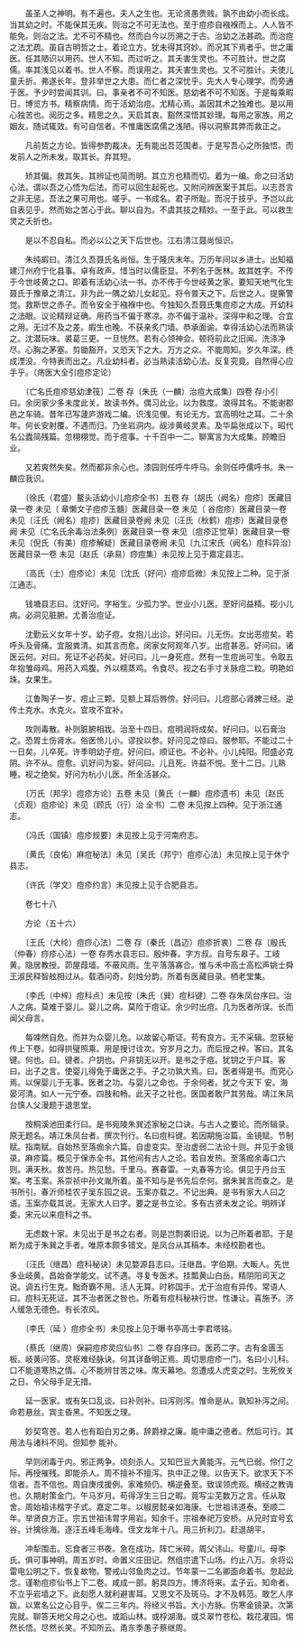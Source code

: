 <!-- { "loadSidebar": true } -->
　　虽圣人之神明。有不遍也。夫人之生也。无论贤愚贵贱。孰不由幼小而长成。当其幼之时。不能保其无疾。则治之不可无法也。至于痘疹自襁褓而上。人人皆不能免。则治之法。尤不可不精也。然而白今以历溯之于古。治幼之法甚疏。而治痘之法尤疏。虽自古明哲之士。着论立方。犹未得其窍妙。而况其下焉者乎。世之庸医。任其陋识以用药。世人不知。而过听之。其夭害生灵也。不可胜计。世之腐儒。率其浅见以着书。世人不察。而误用之。其夭害生灵也。又不可胜计。夫使儿童夭折。弗遂长年。登非举世之大患。而仁者之深忧乎。先大人专心理学。而旁通于医。予少时尝闻其训。曰。事亲者不可不知医。慈幼者不可不知医。于是每乘暇日。博览方书。精察病情。而于活幼治痘。尤精心焉。盖因其术之独难也。是以用心独苦也。阅历之多。精思之久。天启其衷。豁然深悟其妙理。每用之家族。用之姻友。随试辄效。有可自信者。不惟庸医腐儒之浅陋。得以洞察其弊而救正之。

　　凡前哲之方论。皆得参酌裁决。无有能出吾范围者。于是写吾心之所独悟。而发前人之所未发。取其长。弃其短。

　　矫其偏。救其失。其辨证也简而明。其立方也精而切。着为一编。命之曰活幼心法。谓以吾之心悟为后法。而可以回生起死也。又附问辨医案于其后。以志吾言之非无惩。吾法之果可用也。嗟乎。一书成名。君子所耻。而况于技乎。予岂以此自表见乎。然而始之苦心于此。聊以自为。不虞其技之精妙。一至于此。可以救生灵之夭折也。

　　是以不忍自私。而必以公之天下后世也。江右清江聂尚恒识。

　　朱纯嘏曰。清江久吾聂氏名尚恒。生于隆庆末年。万历年间以乡进士。出知福建汀州府宁化县事。卓有政声。惜当时以儒臣显。不列名于医林。故其姓字。不传于今世岐黄之口。即着有活幼心法一书。亦不传于今世岐黄之家。要知天地气化生聂氏于豫章之清江。非为此一隅之幼儿女起见。将令普天之下。后世之人。提撕警觉。救斯世之赤子。而令安全于襁褓中也。今独知久吾聂氏集痘疹之大成。开幼科之法眼。议论精辩证确。用药当不偏于寒凉。亦不偏于温补。深得中和之理。合宜之用。无过不及之差。嘏生也晚。不获亲炙门墙。恭承面谕。幸得活幼心法而熟读之。沈潜玩味。裘葛三更。一旦恍然。若有心领神会。顿将前此之旧闻。洗涤净尽。心胸之茅塞。剪锄豁开。又恐天下之大。万方之众。不能周知。岁久年深。终成湮没。今特表而出之。凡业幼科者。必当熟读活幼心法。反复究竟。自然得心应手乎。（疡医大全引痘疹定论）

　　〔亡名氏痘疹慈幼津筏〕二卷 存〔朱氏（一麟）治痘大成集〕四卷 存小引曰。余闵家少多未度此关。故读书外。偶习此业。以为救度。浪得其名。不能谢郡邑之车骑。昔年已写蘧庐游戏二编。识浅见俚。有论无方。宜高明吐之耳。二十余年。何长安射覆。不遇而归。乃坐岩洞内。觇涉黄岐灵素。及华扁张成以下。昭代名公蠹简残篇。忽栩栩觉。而于痘事。十千百中一二。聊寓言为大成集。顾瞻旧业。

　　又若爽然失矣。然而都非余心也。漆园则任呼牛呼马。余则任呼儒呼书。朱一麟应我识。

　　〔徐氏（君盛）鳌头活幼小儿痘疹全书〕五卷 存〔胡氏（阙名）痘疹〕医藏目录一卷 未见〔 章懒文子痘疹玉髓〕医藏目录一卷 未见〔 谷痘疹〕医藏目录一卷 未见〔汪氏（阙名）痘疹〕医藏目录卷阙 未见〔汪氏（秋鹤）痘疹）医藏目录卷阙 未见〔亡名氏余毒治法条例〕医藏目录一卷 未见〔痘疹正觉草〕医藏目录一卷 未见〔倪氏（有美）痘疹解疑〕医藏目录卷阙 未见〔九江宋氏（阙名）痘科异治〕医藏目录一卷 未见〔赵氏（承易）痧痘集〕未见按上见于嘉定县志。

　　〔高氏（士）痘疹论〕未见〔沈氏（好问）痘疹启微〕未见按上二种。见于浙江通志。

　　钱塘县志曰。沈好问。字裕生。少孤力学。世业小儿医。至好问益精。视小儿病。必洞见脏腑。尤善治痘证。

　　沈勤云义女年十岁。幼子痘。女抱儿出诊。好问曰。儿无伤。女出恶痘矣。若呼头及骨痛。宜服粪清。如其言而愈。闵家女阿观年八岁。出痘甚恶。好问曰。诸医云何。对曰。死证不必药矣。好问曰。儿一身死痘。然有一生痘尚可生。令取五年抱雏母鸡。用药入鸡腹。外以糯蒸鸡。令食尽。视之右手寸关脉痘二粒。明艳如珠。女果生。

　　江鲁陶子一岁。痘止三颗。见额上耳后唇傍。好问曰。儿痘部心肾脾三经。逆传土克水。水克火。宜攻不宜补。

　　攻则毒散。补则脏腑相戕。治至十四日。痘明润将成矣。好问曰。以石膏治之。恐胃土伤肾水。俗医怜儿小。谬投以参。好问见之惊曰。服参耶。不能过二十一日矣。儿卒死。许季明幼子痘。好问曰。顺证也。不必补。小儿纯阳。阳盛必克阴。许不从。痘愈。讥好问为妄。好问曰。儿且死。许益不悦。至十二日。儿熟睡。视之绝矣。好问为杭小儿医。所全活甚众。

　　〔万氏（邦孚）痘疹方论〕五卷 未见〔黄氏（一麟）痘疹遗书〕未见〔赵氏（贞观）痘疹论〕未见〔顾氏（行）治 全书〕二卷 未见按上四种。见于浙江通志。

　　〔冯氏（国镇）痘疹规要〕未见按上见于河南府志。

　　〔黄氏（良佑）麻痘秘法〕未见〔吴氏（邦宁）痘疹心法〕未见按上见于休宁县志。

　　〔许氏（学文）痘疹约言〕未见按上见于合肥县志。

　　卷七十八

　　方论（五十六）

　　〔王氏（大纶）痘痧心法〕二卷 存〔秦氏（昌迈）痘疹折衷〕二卷 存〔殷氏（仲春）痧疹心法〕一卷 存秀水县志曰。殷仲春。字方叔。自号东皋子。工岐黄。隐居教授。茆屋葭墙。不蔽风雨。生平落落寡合。惟与禾中高士高松声姚士舜王淑民释智舷相过从。载酒问奇。刻烛分韵。所着有医藏目录。栖老堂集。

　　〔李氏（中梓）痘科点〕未见按〔朱氏（巽）痘科键〕二卷 存朱凤台序曰。治人之病。莫难于婴儿。婴儿之病。莫险于痘证。余少时出痘。几为医者所误。长而闻父母言。

　　每竦然自危。而并为众婴儿危。以故留心斯证。苟有良方。无不采辑。忽获秘传上下卷。如得拱璧照乘。用是搜讨诠次。穷岁月之力。而后授之梓。客曰。其名键。何也。曰。键者。户钥也。户非钥无以开。是书之于痘。犹钥之于户耳。客曰。出子之言。使婴儿得免于庸医之手。子之功孰大焉。曰。医者得是书。而究心焉。以保婴儿于无事。医者之功。与婴儿之命也。于余何者。犹之今天下 安。海晏河清。如人一元宁泰。四肢和畅。此天子之社也。医国者敢尸其劳哉。靖江朱凤台慎人父漫题于退思堂。

　　按桐溪池田柔行曰。是书宛陵朱巽述家秘之口诀。与古人之要论。而所辑录。原无题名。靖江朱凤台者。撰次刊行。名曰痘科键。若因期施治篇。金镜赋。节制赋。指南赋。自始热至落痂余六篇。自虚变实。至治虚弱二法论十则。并见于金镜录。麻疹篇。概见于保赤全书。其他间有古人之论。若自发热。至落痂余毒口六则。满天秋。救苦丹。热见愁。千里马。赛春雷。一丸春等方论。俱见于丹台玉案。考玉案。系崇祯中孙文胤所着。虽不知与是书先后奈何。据朱巽言而查之。是书所引。春沂师桂农子吴东园之说。玉案亦载之。不记出典。是书有家大人曰之语。玉案亦载其说。无家大人曰字。要之是书立论。多有古贤未发之论。明辨详委。宋元以来痘科之书。

　　无虑数十家。未见出于是书之右者。则是岂剽袭旧说。以为己所着者耶。于是断为成于朱巽之手者。唯原本颇多错文。是凤台从其稿本。未经校勘者也。

　　〔汪氏（继昌）痘科秘诀〕未见婺源县志曰。汪继昌。字伯期。大畈人。先世多业岐黄。昌始奋学能文。试不遇。寻复专医术。挂瓢黄山白岳。精阴阳司天之说。调五行生克。黜奇霸不用。活人无算。时称国手。尤于治痘有异传。常语人曰。痘科无死证。其不治者医之咎也。所着有痘科秘袂行世。性谦让。喜施予。济人缓急无德色。有长浓风。

　　〔李氏（延 ）痘疹全书〕未见按上见于曝书亭高士李君塔铭。

　　〔蔡氏（继周）保嗣痘疹灵应仙书〕二卷 存自序曰。医药二字。古有金匮玉板。岐黄问答。灵枢难经脉诀。何其详备明正焉。周切思痘疹一门。名曰小儿科。口不能道寒热之情。心不能辨甘苦之味。席天幕地。忽遭成人虎变之时。生死攸关之日。令父母手足无措。

　　延一医家。或有矢口乱谈。曰补则补。曰泻则泻。惟命是从。孰知补泻之间。命若悬丝。宾主昏黑。不知医之理。

　　妙契穹苍。若人也有蹈白刃之勇。辞爵禄之廉。能中庸之德者。然后可行。其用法与诸科不同。但知参 能补。

　　早则闭毒于内。邪正两争。顷刻杀人。又知巴豆大黄能泻。元气已弱。伶仃之际。再授摧残。即能杀人。周不擅补不擅泻。执中正之理。以告天下。欲求天下不信者。吾不信也。周自庚戌援例。家难频仍。横逆叠至。致误领虎观。横经之教诲也。久期射策金门。午马岁月。苟得浮生三日之暇。竟写尘芜数万之言。任从取舍。周始祖讳楷字子式。嘉定二年。以椒房懿亲如海康。七世祖讳道泰。至顺二年。举贤良方正。宗五世祖讳胃字用岩。知余千。宗祖奉祀万安桥。从兄时宜号玄谷。计擒徐海。逐汪五峰毛海峰。侄文龙年十八。用三折利刀。赶退胡平。

　　冲犁围击。忘食者三书夜。急在成功。阵亡米碎。周父讳山。号童川。母李氏。俱可事神明。周五岁时。命置义庄田记。然组宗遣下山场。约止八万。余将讼雷电公明之下。恢复故物。警戒山邻鱼肉之过。节年蒙一二名卿面命着书。忽起此念。谨勒痘疹仙书上下二卷。咸成一部。躬具四方。博济将来。孟子云。知命者。不立乎岩墙之下。此刻愿人就利避害耳。又思文不及斑马。才不及韩范。敢乞人序跋。以累名公之心目乎。俟二三年内。将经义书旨。大小方脉。伤寒金镜录。次第完就。聊答天地父母之心也。或蹈山林。或桴湖海。或爻翠竹苍松。栽花灌园。惕然长悟。尽然长笑。不知所云。甬东季愚子蔡继周。

